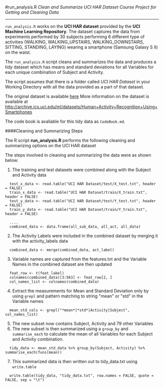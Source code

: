#run_analysis.R
*Clean and Summarize UCI HAR Dataset*
*Course Project for Getting and Cleaning Data*

---------------------

`run_analysis.R` works on the **UCI HAR dataset** provided by the **UCI Machine Learning Repository**.
The dataset captures the data from experiments performed by 30 subjects performing 6 different type of activities (WALKING, WALKING_UPSTAIRS, WALKING_DOWNSTAIRS, SITTING, STANDING, LAYING) wearing a smartphone (Samsung Galaxy S II) on the waist.

The `run_analysis.R` script cleans and summarizes the data and produces a tidy dataset which has means and standard deviations for all Variables for each unique combination of Subject and Activity.

The script assumes that there is a folder called *UCI HAR Dataset* in your Working Directory with all the data provided as a part of that dataset.

The original dataset is available [here](https://d396qusza40orc.cloudfront.net/getdata%2Fprojectfiles%2FUCI%20HAR%20Dataset.zip)
More information on the dataset is available at http://archive.ics.uci.edu/ml/datasets/Human+Activity+Recognition+Using+Smartphones

The code book is avaliable for this tidy data as `CodeBook.md`.

####Cleaning and Summarizing Steps

The R script **run_analysis.R** performs the following cleaning and summarizing options on the UCI HAR dataset

The steps involved in cleaning and summarizing the data were as shown below:

1. The training and test datasets were combined along with the Subject and Activity data

```
  test_x_data <- read.table("UCI HAR Dataset/test/X_test.txt", header = FALSE)
  train_x_data <- read.table("UCI HAR Dataset/train/X_train.txt", header = FALSE)
  test_y_data <- read.table("UCI HAR Dataset/test/Y_test.txt", header = FALSE)
  train_y_data <- read.table("UCI HAR Dataset/train/Y_train.txt", header = FALSE)

  ....
  combined_data <- data.frame(all_sub_data, all_act, all_data)
```

2. The Activity Labels were included in the combined dataset by merging it with the activity_labels data

```
  combined_data <- merge(combined_data, act_label)
```
  
3. Variable names are captured from the features.txt and the Variable Names in the combined dataset are then updated

```
  feat_row <- t(feat_label)
  colnames(combined_data)[3:563] <- feat_row[2, ]  
  col_names_list <- colnames(combined_data)
```  

4. Extract the measurements for Mean and Standard Deviation only by using `grepl` and pattern matching
   to string "mean" or "std" in the Variable names

```
  mean_std_cols <- grepl("*mean*|*std*|Activity|Subject", col_names_list)
``` 

5. The new subset now contains Subject, Activity and 79 other Variables
6. The new subset is then summarized using a `group_by` and `summarise_each` to calculate the mean of all Variables for each      Subject and Activity combination.

```
  tidy_data <- mean_std_data %>% group_by(Subject, Activity) %>% summarise_each(funs(mean))
```

7. This summarized data is then written out to tidy_data.txt using `write.table`
```
  write.table(tidy_data, "tidy_data.txt", row.names = FALSE, quote = FALSE, sep = "\t")
```



